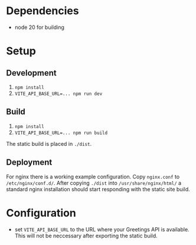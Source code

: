 # Dependencies

- node 20 for building

# Setup

## Development

1. `npm install`
2. `VITE_API_BASE_URL=... npm run dev`

## Build

1. `npm install`
2. `VITE_API_BASE_URL=... npm run build`

The static build is placed in `./dist`.

## Deployment

For nginx there is a working example configuration. Copy `nginx.conf` to
`/etc/nginx/conf.d/`. After copying `./dist` into `/usr/share/nginx/html/` a
standard nginx installation should start responding with the static site
build.


# Configuration

- set `VITE_API_BASE_URL` to the URL where your Greetings API is available.
  This will not be neccessary after exporting the static build.


